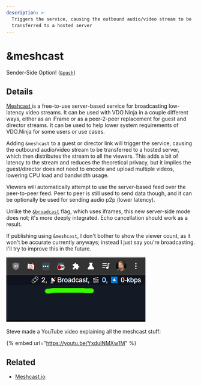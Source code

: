 ```yaml
---
description: >-
  Triggers the service, causing the outbound audio/video stream to be
  transferred to a hosted server
---
```


# \&meshcast

Sender-Side Option! ([`&push`](../source-settings/push.md))

## Details

[Meshcast ](https://meshcast.io)is a free-to-use server-based service for broadcasting low-latency video streams. It can be used with VDO.Ninja in a couple different ways, either as an iFrame or as a peer-2-peer replacement for guest and director streams. It can be used to help lower system requirements of VDO.Ninja for some users or use cases.

Adding `&meshcast` to a guest or director link will trigger the service, causing the outbound audio/video stream to be transferred to a hosted server, which then distributes the stream to all the viewers. This adds a bit of latency to the stream and reduces the theoretical privacy, but it implies the guest/director does not need to encode and upload multiple videos, lowering CPU load and bandwidth usage.

Viewers will automatically attempt to use the server-based feed over the peer-to-peer feed. Peer to peer is still used to send data though, and it can be optionally be used for sending audio p2p (lower latency).

Unlike the [`&broadcast`](../advanced-settings/view-parameters/broadcast.md) flag, which uses iframes, this new server-side mode does not; it's more deeply integrated. Echo cancellation should work as a result.

If publishing using `&meshcast`, I don't bother to show the viewer count, as it won't be accurate currently anyways; instead I just say you're broadcasting. I'll try to improve this in the future.

![](<../.gitbook/assets/image (93).png>)

Steve made a YouTube video explaining all the meshcast stuff:

{% embed url="https://youtu.be/YxduINMXw1M" %}

## Related

* [Meshcast.io](https://meshcast.io)
